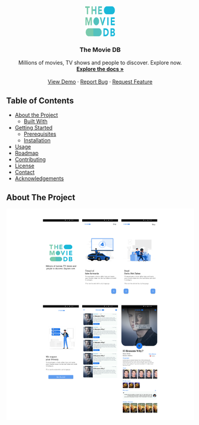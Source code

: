 
<!-- PROJECT LOGO -->
<br />
<p align="center">
  <a href="https://github.com/itsnitinsworld/MovieDB/">
    <img src="images/logo.png" alt="Logo" width="80" height="80">
  </a>

  <h3 align="center">The Movie DB</h3>

  <p align="center">
    Millions of movies, TV shows and people to discover. Explore now.
    <br />
    <a href="https://github.com/othneildrew/Best-README-Template"><strong>Explore the docs »</strong></a>
    <br />
    <br />
    <a href="https://www.figma.com/file/yphEUcheCderJplkWjIh6C/Movie-DB?node-id=7%3A223">View Demo</a>
    ·
    <a href="https://github.com/itsnitinsworld/MovieDB/issues">Report Bug</a>
    ·
    <a href="https://github.com/itsnitinsworld/MovieDB/issues">Request Feature</a>
  </p>

</p>



<!-- TABLE OF CONTENTS -->

## Table of Contents

* [About the Project](#about-the-project)
  * [Built With](#built-with)
* [Getting Started](#getting-started)
  * [Prerequisites](#prerequisites)
  * [Installation](#installation)
* [Usage](#usage)
* [Roadmap](#roadmap)
* [Contributing](#contributing)
* [License](#license)
* [Contact](#contact)
* [Acknowledgements](#acknowledgements)



<!-- ABOUT THE PROJECT -->
## About The Project

![Product Name Screen Shot](images/UI.png)
